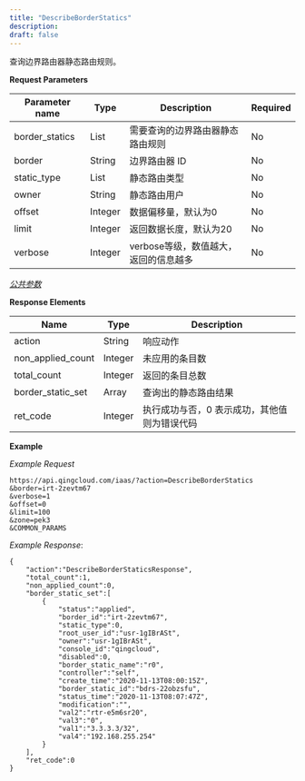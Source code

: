 ```yaml
---
title: "DescribeBorderStatics"
description: 
draft: false
---
```




查询边界路由器静态路由规则。


**Request Parameters**

| Parameter name | Type | Description | Required |
| --- | --- | --- | --- |
| border_statics | List | 需要查询的边界路由器静态路由规则 | No |
| border | String | 边界路由器 ID | No |
| static_type | List | 静态路由类型 | No |
| owner | String | 静态路由用户 | No |
| offset | Integer | 数据偏移量，默认为0 | No |
| limit | Integer | 返回数据长度，默认为20 | No |
| verbose | Integer | verbose等级，数值越大，返回的信息越多 | No |

[_公共参数_](../../../parameters)

**Response Elements**

| Name | Type | Description |
| --- | --- | --- |
| action | String | 响应动作 |
| non_applied_count | Integer | 未应用的条目数 |
| total_count | Integer | 返回的条目总数 |
| border_static_set | Array | 查询出的静态路由结果 |
| ret_code | Integer | 执行成功与否，0 表示成功，其他值则为错误代码 |

**Example**

_Example Request_

```
https://api.qingcloud.com/iaas/?action=DescribeBorderStatics
&border=irt-2zevtm67
&verbose=1
&offset=0
&limit=100
&zone=pek3
&COMMON_PARAMS
```

_Example Response_:

```
{
    "action":"DescribeBorderStaticsResponse",
    "total_count":1,
    "non_applied_count":0,
    "border_static_set":[
        {
            "status":"applied",
            "border_id":"irt-2zevtm67",
            "static_type":0,
            "root_user_id":"usr-1gIBrASt",
            "owner":"usr-1gIBrASt",
            "console_id":"qingcloud",
            "disabled":0,
            "border_static_name":"r0",
            "controller":"self",
            "create_time":"2020-11-13T08:00:15Z",
            "border_static_id":"bdrs-22obzsfu",
            "status_time":"2020-11-13T08:07:47Z",
            "modification":"",
            "val2":"rtr-e5m6sr20",
            "val3":"0",
            "val1":"3.3.3.3/32",
            "val4":"192.168.255.254"
        }
    ],
    "ret_code":0
}
```
